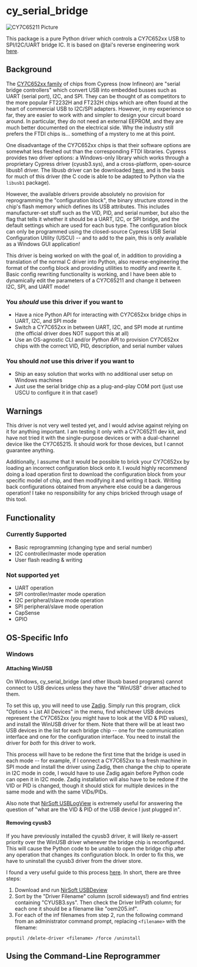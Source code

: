 # cy_serial_bridge
![CY7C65211 Picture](https://ce8dc832c.cloudimg.io/v7/_cdn_/42/19/C0/00/0/823588_1.jpg?width=640&height=480&wat=1&wat_url=_tme-wrk_%2Ftme_new.png&wat_scale=100p&ci_sign=f9de9ea97a6a5472cf6133a7f2b36109c2910153)

This package is a pure Python driver which controls a CY7C652xx USB to SPI/I2C/UART bridge IC.  It is based on @tai's reverse engineering work [here](https://github.com/tai/cyusb-hack).

## Background
The [CY7C652xx family](https://www.infineon.com/cms/en/product/universal-serial-bus/usb-2.0-peripheral-controllers/ez-usb-serial-bridge-controller/) of chips from Cypress (now Infineon) are "serial bridge controllers" which convert USB into embedded busses such as UART (serial port), I2C, and SPI.  They can be thought of as competitors to the more popular FT2232H and FT232H chips which are often found at the heart of commercial USB to I2C/SPI adapters.  However, in my experience so far, they are easier to work with and simpler to design your circuit board around.  In particular, they do not need an external EEPROM, and they are much better documented on the electrical side.  Why the industry still prefers the FTDI chips is... something of a mystery to me at this point.

One disadvantage of the CY7C652xx chips is that their software options are somewhat less fleshed out than the corresponding FTDI libraries.  Cypress provides two driver options: a Windows-only library which works through a proprietary Cypress driver (cyusb3.sys), and a cross-platform, open-source libusb1 driver.  The libusb driver can be downloaded [here](https://www.infineon.com/cms/en/product/universal-serial-bus/usb-2.0-peripheral-controllers/ez-usb-serial-bridge-controller/cy7c65211-24ltxi/#!designsupport), and is the basis for much of this driver (the C code is able to be adapted to Python via the `libusb1` package).

However, the available drivers provide absolutely no provision for reprogramming the "configuration block", the binary structure stored in the chip's flash memory which defines its USB attributes.  This includes manufacturer-set stuff such as the VID, PID, and serial number, but also the flag that tells it whether it should be a UART, I2C, or SPI bridge, and the default settings which are used for each bus type.  The configuration block can only be programmed using the closed-source Cypress USB Serial Configuration Utility (USCU) -- and to add to the pain, this is only available as a Windows GUI application!

This driver is being worked on with the goal of, in addition to providing a translation of the normal C driver into Python, also reverse-engineering the format of the config block and providing utilities to modify and rewrite it.  Basic config rewriting functionality is working, and I have been able to dynamically edit the parameters of a CY7C65211 and change it between I2C, SPI, and UART mode!

### You *should* use this driver if you want to
- Have a nice Python API for interacting with CY7C652xx bridge chips in UART, I2C, and SPI mode
- Switch a CY7C652xx in between UART, I2C, and SPI mode at runtime (the official driver does NOT support this at all)
- Use an OS-agnostic CLI and/or Python API to provision CY7C652xx chips with the correct VID, PID, description, and serial number values

### You should *not* use this driver if you want to
- Ship an easy solution that works with no additional user setup on Windows machines
- Just use the serial bridge chip as a plug-and-play COM port (just use USCU to configure it in that case!)

## Warnings

This driver is not very well tested yet, and I would advise against relying on it for anything important.  I am testing it only with a CY7C65211 dev kit, and have not tried it with the single-purpose devices or with a dual-channel device like the CY7C65215.  It should work for those devices, but I cannot guarantee anything.

Additionally, I assume that it would be possible to brick your CY7C652xx by loading an incorrect configuration block onto it.  I would highly recommend doing a load operation first to download the configuration block from your specific model of chip, and then modifying it and writing it back.  Writing back configurations obtained from anywhere else could be a dangerous operation!  I take no responsibility for any chips bricked through usage of this tool.

## Functionality
### Currently Supported
- Basic reprogramming (changing type and serial number)
- I2C controller/master mode operation
- User flash reading & writing
### Not supported yet
- UART operation
- SPI controller/master mode operation
- I2C peripheral/slave mode operation
- SPI peripheral/slave mode operation
- CapSense
- GPIO

## OS-Specific Info

### Windows
#### Attaching WinUSB
On Windows, cy_serial_bridge (and other libusb based programs) cannot connect to USB devices unless they have the "WinUSB" driver attached to them.

To set this up, you will need to use [Zadig](https://zadig.akeo.ie/).  Simply run this program, click "Options > List All Devices" in the menu, find whichever USB devices represent the CY7C652xx (you might have to look at the VID & PID values), and install the WinUSB driver for them.  Note that there will be at least two USB devices in the list for each bridge chip -- one for the communication interface and one for the configuration interface.  You need to install the driver for *both* for this driver to work.

This process will have to be redone the first time that the bridge is used in each mode -- for example, if I connect a CY7C652xx to a fresh machine in SPI mode and install the driver using Zadig, then change the chip to operate in I2C mode in code, I would have to use Zadig again before Python code can open it in I2C mode.  Zadig installation will also have to be redone if the VID or PID is changed, though it should stick for multiple devices in the same mode and with the same VIDs/PIDs.

Also note that [NirSoft USBLogView](https://www.nirsoft.net/utils/usb_log_view.html) is extremely useful for answering the question of "what are the VID & PID of the USB device I just plugged in".

#### Removing cyusb3
If you have previously installed the cyusb3 driver, it will likely re-assert priority over the WinUSB driver whenever the bridge chip is reconfigured.  This will cause the Python code to be unable to open the bridge chip after any operation that changes its configuration block.  In order to fix this, we have to uninstall the cyusb3 driver from the driver store.

I found a very useful guide to this process [here](https://github.com/pbatard/libwdi/wiki/Zadig#the-workaround).  In short, there are three steps:
1. Download and run [NirSoft USBDeview](https://www.nirsoft.net/utils/usb_devices_view.html)
2. Sort by the "Driver Filename" column (scroll sideways!) and find entries containing "CYUSB3.sys".  Then check the Driver InfPath column; for each one it should be a filename like "oem205.inf".
3. For each of the inf filenames from step 2, run the following command from an administrator command prompt, replacing `<filename>` with the filename:
```
pnputil /delete-driver <filename> /force /uninstall
```

## Using the Command-Line Reprogrammer
